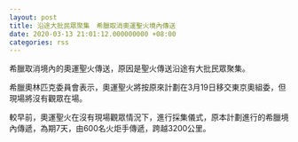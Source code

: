 ```yaml
---
layout: post
title: 沿途大批民眾聚集　希臘取消奧運聖火境內傳送
date: 2020-03-13 21:01:12.000000000 +08:00
categories: rss
---
```


希臘取消境內的奧運聖火傳送，原因是聖火傳送沿途有大批民眾聚集。

希臘奧林匹克委員會表示，奧運聖火將按原來計劃在3月19日移交東京奧組委，但現場將沒有觀眾在場。

較早前，奧運聖火在沒有現場觀眾情況下，進行採集儀式，原本計劃進行的希臘境內傳遞，為期7天，由600名火炬手傳遞，跨越3200公里。

